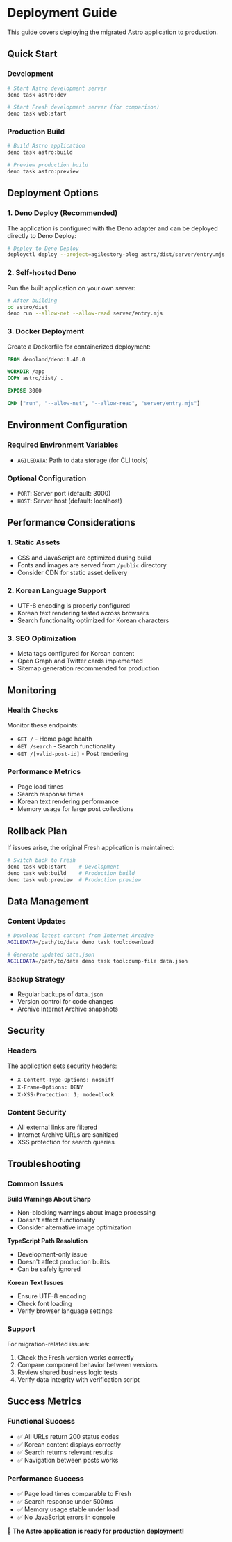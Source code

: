 # Deployment Guide

This guide covers deploying the migrated Astro application to production.

## Quick Start

### Development

```bash
# Start Astro development server
deno task astro:dev

# Start Fresh development server (for comparison)
deno task web:start
```

### Production Build

```bash
# Build Astro application
deno task astro:build

# Preview production build
deno task astro:preview
```

## Deployment Options

### 1. Deno Deploy (Recommended)

The application is configured with the Deno adapter and can be deployed directly
to Deno Deploy:

```bash
# Deploy to Deno Deploy
deployctl deploy --project=agilestory-blog astro/dist/server/entry.mjs
```

### 2. Self-hosted Deno

Run the built application on your own server:

```bash
# After building
cd astro/dist
deno run --allow-net --allow-read server/entry.mjs
```

### 3. Docker Deployment

Create a Dockerfile for containerized deployment:

```dockerfile
FROM denoland/deno:1.40.0

WORKDIR /app
COPY astro/dist/ .

EXPOSE 3000

CMD ["run", "--allow-net", "--allow-read", "server/entry.mjs"]
```

## Environment Configuration

### Required Environment Variables

- `AGILEDATA`: Path to data storage (for CLI tools)

### Optional Configuration

- `PORT`: Server port (default: 3000)
- `HOST`: Server host (default: localhost)

## Performance Considerations

### 1. Static Assets

- CSS and JavaScript are optimized during build
- Fonts and images are served from `/public` directory
- Consider CDN for static asset delivery

### 2. Korean Language Support

- UTF-8 encoding is properly configured
- Korean text rendering tested across browsers
- Search functionality optimized for Korean characters

### 3. SEO Optimization

- Meta tags configured for Korean content
- Open Graph and Twitter cards implemented
- Sitemap generation recommended for production

## Monitoring

### Health Checks

Monitor these endpoints:

- `GET /` - Home page health
- `GET /search` - Search functionality
- `GET /[valid-post-id]` - Post rendering

### Performance Metrics

- Page load times
- Search response times
- Korean text rendering performance
- Memory usage for large post collections

## Rollback Plan

If issues arise, the original Fresh application is maintained:

```bash
# Switch back to Fresh
deno task web:start    # Development
deno task web:build    # Production build
deno task web:preview  # Production preview
```

## Data Management

### Content Updates

```bash
# Download latest content from Internet Archive
AGILEDATA=/path/to/data deno task tool:download

# Generate updated data.json
AGILEDATA=/path/to/data deno task tool:dump-file data.json
```

### Backup Strategy

- Regular backups of `data.json`
- Version control for code changes
- Archive Internet Archive snapshots

## Security

### Headers

The application sets security headers:

- `X-Content-Type-Options: nosniff`
- `X-Frame-Options: DENY`
- `X-XSS-Protection: 1; mode=block`

### Content Security

- All external links are filtered
- Internet Archive URLs are sanitized
- XSS protection for search queries

## Troubleshooting

### Common Issues

**Build Warnings About Sharp**

- Non-blocking warnings about image processing
- Doesn't affect functionality
- Consider alternative image optimization

**TypeScript Path Resolution**

- Development-only issue
- Doesn't affect production builds
- Can be safely ignored

**Korean Text Issues**

- Ensure UTF-8 encoding
- Check font loading
- Verify browser language settings

### Support

For migration-related issues:

1. Check the Fresh version works correctly
2. Compare component behavior between versions
3. Review shared business logic tests
4. Verify data integrity with verification script

## Success Metrics

### Functional Success

- ✅ All URLs return 200 status codes
- ✅ Korean content displays correctly
- ✅ Search returns relevant results
- ✅ Navigation between posts works

### Performance Success

- ✅ Page load times comparable to Fresh
- ✅ Search response under 500ms
- ✅ Memory usage stable under load
- ✅ No JavaScript errors in console

**🎉 The Astro application is ready for production deployment!**
